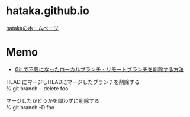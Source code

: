 # hataka.github.io
[hatakaのホームページ](https://hataka.github.io/index.html)

# Memo
* [Git で不要になったローカルブランチ・リモートブランチを削除する方法](https://qiita.com/iorionda/items/c7e0aca399371068a9b8) 

HEAD にマージしHEADにマージしたブランチを削除する  
    % git branch --delete foo

マージしたかどうかを問わずに削除する  
    % git branch -D foo
